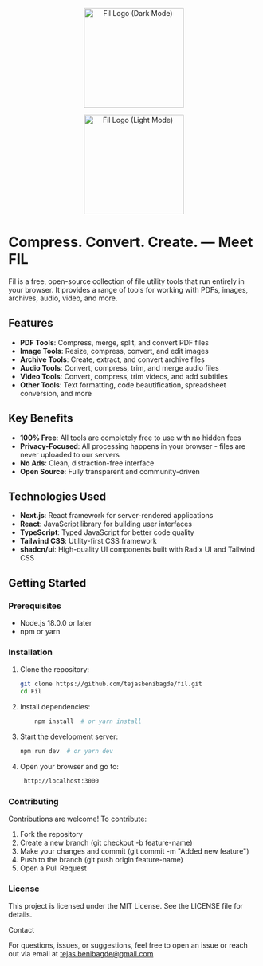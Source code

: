 <p align="center">
  <img src="https://fil-beta.vercel.app/fil.svg" width="200" alt="Fil Logo (Dark Mode)" />
</p>
<p align="center">
  <img src="https://fil-beta.vercel.app/fil-white.svg" width="200" alt="Fil Logo (Light Mode)" />
</p>

# Compress. Convert. Create. — Meet FIL

Fil is a free, open-source collection of file utility tools that run entirely in your browser. It provides a range of tools for working with PDFs, images, archives, audio, video, and more.

## Features

- **PDF Tools**: Compress, merge, split, and convert PDF files
- **Image Tools**: Resize, compress, convert, and edit images
- **Archive Tools**: Create, extract, and convert archive files
- **Audio Tools**: Convert, compress, trim, and merge audio files
- **Video Tools**: Convert, compress, trim videos, and add subtitles
- **Other Tools**: Text formatting, code beautification, spreadsheet conversion, and more

## Key Benefits

- **100% Free**: All tools are completely free to use with no hidden fees
- **Privacy-Focused**: All processing happens in your browser - files are never uploaded to our servers
- **No Ads**: Clean, distraction-free interface
- **Open Source**: Fully transparent and community-driven

## Technologies Used

- **Next.js**: React framework for server-rendered applications
- **React**: JavaScript library for building user interfaces
- **TypeScript**: Typed JavaScript for better code quality
- **Tailwind CSS**: Utility-first CSS framework
- **shadcn/ui**: High-quality UI components built with Radix UI and Tailwind CSS

## Getting Started

### Prerequisites

- Node.js 18.0.0 or later
- npm or yarn

### Installation

1. Clone the repository:
   ```bash
   git clone https://github.com/tejasbenibagde/fil.git
   cd Fil
   ```
2. Install dependencies:

   ```bash
       npm install  # or yarn install
   ```

3. Start the development server:

   ```bash
   npm run dev  # or yarn dev
   ```

4. Open your browser and go to:

   ```bash
    http://localhost:3000
   ```

### Contributing

Contributions are welcome! To contribute:

1. Fork the repository
2. Create a new branch (git checkout -b feature-name)
3. Make your changes and commit (git commit -m "Added new feature")
4. Push to the branch (git push origin feature-name)
5. Open a Pull Request

### License

This project is licensed under the MIT License. See the LICENSE file for details.

Contact

For questions, issues, or suggestions, feel free to open an issue or reach out via email at tejas.benibagde@gmail.com
